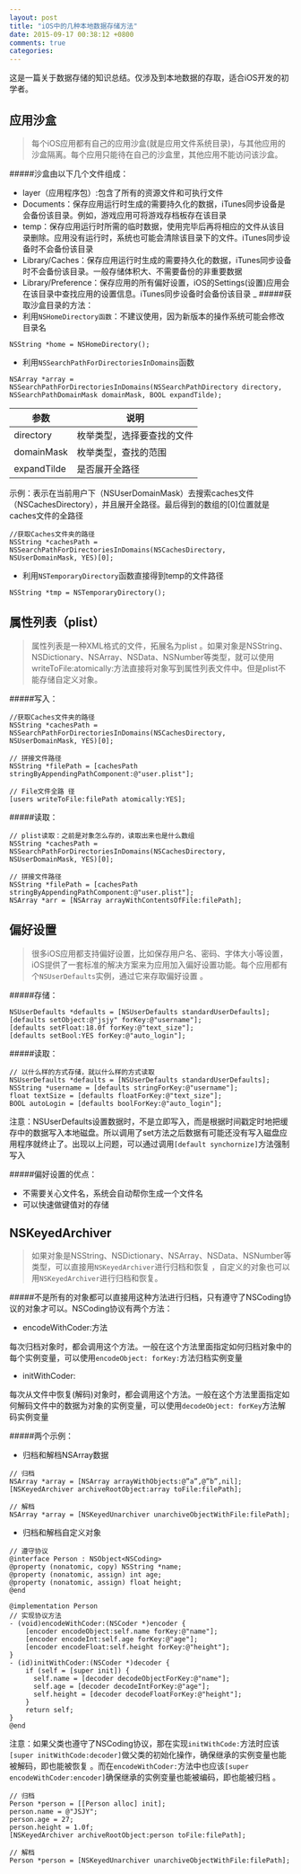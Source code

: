 ```yaml
---
layout: post
title: "iOS中的几种本地数据存储方法"
date: 2015-09-17 00:38:12 +0800
comments: true
categories: 
---
```

这是一篇关于数据存储的知识总结。仅涉及到本地数据的存取，适合iOS开发的初学者。


应用沙盒
---
>每个iOS应用都有自己的应用沙盒(就是应用文件系统目录)，与其他应用的沙盒隔离。每个应用只能待在自己的沙盒里，其他应用不能访问该沙盒。

#####沙盒由以下几个文件组成：
- layer（应用程序包）:包含了所有的资源文件和可执行文件
- Documents：保存应用运行时生成的需要持久化的数据，iTunes同步设备是会备份该目录。例如，游戏应用可将游戏存档板存在该目录
- temp：保存应用运行时所需的临时数据，使用完毕后再将相应的文件从该目录删除。应用没有运行时，系统也可能会清除该目录下的文件。iTunes同步设备时不会备份该目录
- Library/Caches：保存应用运行时生成的需要持久化的数据，iTunes同步设备时不会备份该目录。一般存储体积大、不需要备份的非重要数据
- Library/Preference：保存应用的所有偏好设置，iOS的Settings(设置)应用会在该目录中查找应用的设置信息。iTunes同步设备时会备份该目录
_
#####获取沙盒目录的方法：
- 利用`NSHomeDirectory函数`：不建议使用，因为新版本的操作系统可能会修改目录名

```
NSString *home = NSHomeDirectory();
```

- 利用`NSSearchPathForDirectoriesInDomains`函数

```
NSArray *array =  NSSearchPathForDirectoriesInDomains(NSSearchPathDirectory directory, NSSearchPathDomainMask domainMask, BOOL expandTilde);
```
| 参数 | 说明 |
| -- | -- |
| directory | 枚举类型，选择要查找的文件 |
| domainMask | 枚举类型，查找的范围 |
| expandTilde | 是否展开全路径 |

示例：表示在当前用户下（NSUserDomainMask）去搜索caches文件（NSCachesDirectory），并且展开全路径。最后得到的数组的[0]位置就是caches文件的全路径
```
//获取Caches文件夹的路径
NSString *cachesPath =  NSSearchPathForDirectoriesInDomains(NSCachesDirectory, NSUserDomainMask, YES)[0];
```
- 利用`NSTemporaryDirectory`函数直接得到temp的文件路径

```
NSString *tmp = NSTemporaryDirectory();
```

属性列表（plist）
---
>属性列表是一种XML格式的文件，拓展名为plist
。如果对象是NSString、NSDictionary、NSArray、NSData、NSNumber等类型，就可以使用writeToFile:atomically:方法直接将对象写到属性列表文件中。但是plist不能存储自定义对象。

#####写入：

```
//获取Caches文件夹的路径
NSString *cachesPath =  NSSearchPathForDirectoriesInDomains(NSCachesDirectory, NSUserDomainMask, YES)[0];

// 拼接文件路径
NSString *filePath = [cachesPath stringByAppendingPathComponent:@"user.plist"];

// File文件全路 径
[users writeToFile:filePath atomically:YES];
```

#####读取：

```
// plist读取：之前是对象怎么存的，读取出来也是什么数组
NSString *cachesPath =  NSSearchPathForDirectoriesInDomains(NSCachesDirectory, NSUserDomainMask, YES)[0];

// 拼接文件路径
NSString *filePath = [cachesPath stringByAppendingPathComponent:@"user.plist"];
NSArray *arr = [NSArray arrayWithContentsOfFile:filePath];
```

偏好设置
---
>很多iOS应用都支持偏好设置，比如保存用户名、密码、字体大小等设置，iOS提供了一套标准的解决方案来为应用加入偏好设置功能。每个应用都有个`NSUserDefaults`实例，通过它来存取偏好设置
。

#####存储：

```
NSUserDefaults *defaults = [NSUserDefaults standardUserDefaults];
[defaults setObject:@"jsjy" forKey:@"username"];
[defaults setFloat:18.0f forKey:@"text_size"];
[defaults setBool:YES forKey:@"auto_login"];
```

#####读取：

```
// 以什么样的方式存储，就以什么样的方式读取
NSUserDefaults *defaults = [NSUserDefaults standardUserDefaults];
NSString *username = [defaults stringForKey:@"username"];
float textSize = [defaults floatForKey:@"text_size"];
BOOL autoLogin = [defaults boolForKey:@"auto_login"];
```

注意：NSUserDefaults设置数据时，不是立即写入，而是根据时间戳定时地把缓存中的数据写入本地磁盘。所以调用了set方法之后数据有可能还没有写入磁盘应用程序就终止了。出现以上问题，可以通过调用`[default synchornize]`方法强制写入

#####偏好设置的优点：
- 不需要关心文件名，系统会自动帮你生成一个文件名
- 可以快速做键值对的存储


NSKeyedArchiver
---
>如果对象是NSString、NSDictionary、NSArray、NSData、NSNumber等类型，可以直接用`NSKeyedArchiver`进行归档和恢复
，自定义的对象也可以用`NSKeyedArchiver`进行归档和恢复。

#####不是所有的对象都可以直接用这种方法进行归档，只有遵守了NSCoding协议的对象才可以。NSCoding协议有两个方法：

- encodeWithCoder:方法

每次归档对象时，都会调用这个方法。一般在这个方法里面指定如何归档对象中的每个实例变量，可以使用`encodeObject: forKey:`方法归档实例变量

- initWithCoder:

每次从文件中恢复(解码)对象时，都会调用这个方法。一般在这个方法里面指定如何解码文件中的数据为对象的实例变量，可以使用`decodeObject: forKey`方法解码实例变量

#####两个示例：

- 归档和解档NSArray数据

```
// 归档
NSArray *array = [NSArray arrayWithObjects:@”a”,@”b”,nil];
[NSKeyedArchiver archiveRootObject:array toFile:filePath];

// 解档
NSArray *array = [NSKeyedUnarchiver unarchiveObjectWithFile:filePath];
```

- 归档和解档自定义对象

```
// 遵守协议
@interface Person : NSObject<NSCoding>
@property (nonatomic, copy) NSString *name;
@property (nonatomic, assign) int age;
@property (nonatomic, assign) float height;
@end

@implementation Person
// 实现协议方法
- (void)encodeWithCoder:(NSCoder *)encoder {
    [encoder encodeObject:self.name forKey:@"name"];
    [encoder encodeInt:self.age forKey:@"age"];
    [encoder encodeFloat:self.height forKey:@"height"];
}
- (id)initWithCoder:(NSCoder *)decoder {
    if (self = [super init]) {
      self.name = [decoder decodeObjectForKey:@"name"];
      self.age = [decoder decodeIntForKey:@"age"];
      self.height = [decoder decodeFloatForKey:@"height"];
    }
    return self;
}
@end
```
注意：如果父类也遵守了NSCoding协议，那在实现`initWithCode:`方法时应该`[super initWithCode:decoder]`做父类的初始化操作，确保继承的实例变量也能被解码，即也能被恢复
。而在`encodeWithCoder:`方法中也应该`[super encodeWithCoder:encoder]`确保继承的实例变量也能被编码，即也能被归档
。

```
// 归档
Person *person = [[Person alloc] init];
person.name = @"JSJY";
person.age = 27;
person.height = 1.0f;
[NSKeyedArchiver archiveRootObject:person toFile:filePath];

// 解档
Person *person = [NSKeyedUnarchiver unarchiveObjectWithFile:filePath];

```
